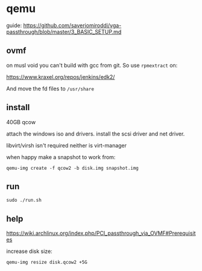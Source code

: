 # qemu

guide: https://github.com/saveriomiroddi/vga-passthrough/blob/master/3_BASIC_SETUP.md

## ovmf

on musl void you can't build with gcc from git. So use `rpmextract` on:

https://www.kraxel.org/repos/jenkins/edk2/

And move the fd files to `/usr/share`

## install

40GB qcow

attach the windows iso and drivers. install the scsi driver and net driver.

libvirt/virsh isn't required neither is virt-manager

when happy make a snapshot to work from:

`qemu-img create -f qcow2 -b disk.img snapshot.img`

## run

`sudo ./run.sh`

## help
https://wiki.archlinux.org/index.php/PCI_passthrough_via_OVMF#Prerequisites

increase disk size:

`qemu-img resize disk.qcow2 +5G`
